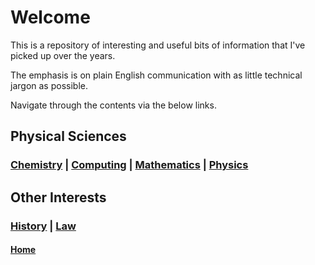 # Welcome 

This is a repository of interesting and useful bits of information that I've picked up over the years.

The emphasis is on plain English communication with as little technical jargon as possible.

Navigate through the contents via the below links. 

## Physical Sciences

### [Chemistry](chemistry) | [Computing](computing) | [Mathematics](mathematics) | [Physics](physics)

## Other Interests

### [History](history) | [Law](law) 

#### [Home](./README.md) 
